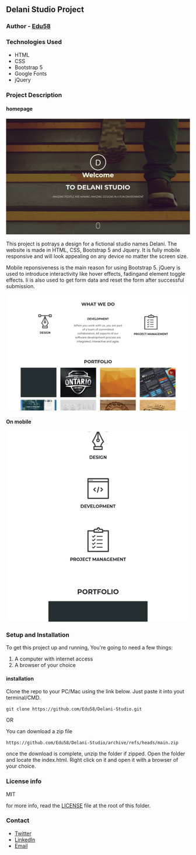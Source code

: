 ## Delani Studio Project
### Author - [Edu58](https://github.com/Edu58)

### Technologies Used
+ HTML
+ CSS
+ Bootstrap 5
+ Google Fonts
+ jQuery

### Project Description
#### homepage
![homepage](assets/screenshots/ss1.png)

This project is potrays a design for a fictional studio names Delani. The website is made in HTML, CSS, Bootstrap 5 and Jquery. It is fully mobile responsive and will look appealing on any device no matter the screen size.

Mobile reponsiveness is the main reason for using Bootstrap 5. jQuery is used to introduce interactivity like hover effects, fadingand element toggle effects. Ii is also used to get form data and reset the form after successful submission.

![portfolio](assets/screenshots/ss2.png)

#### On mobile
![portfolio](assets/screenshots/ss3.png)

### Setup and Installation
To get this project up and running, You're going to need a few things:
 1. A computer with internet access
 2. A browser of your choice

####  installation
Clone the repo to your PC/Mac using the link below. Just paste it into yout terminal/CMD.
```
git clone https://github.com/Edu58/Delani-Studio.git
```

OR

You can download a zip file
```
https://github.com/Edu58/Delani-Studio/archive/refs/heads/main.zip
```

once the download is complete, unzip the folder if zipped. Open the folder and locate the index.html. Right click on it and open it with a browser of your choice.

### License info
MIT

for more info, read the [LICENSE](https://github.com/Edu58/Delani-Studio/blob/main/LICENSE) file at the root of this folder.

### Contact
+ [Twitter](https://twitter.com/GISDevEd)
+ [LinkedIn](https://www.linkedin.com/in/edwin-karimi/)
+ [Email](edumuriithi58@gmail.com)